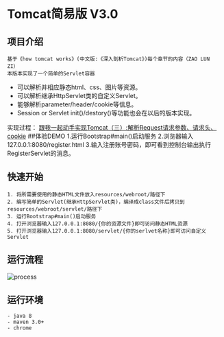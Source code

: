 # Tomcat简易版 V3.0
## 项目介绍 
    基于《how tomcat works》(中文版:《深入剖析Tomcat》)每个章节的内容（ZAO LUN ZI）
    本版本实现了一个简单的Servlet容器
- 可以解析并相应静态html、css、图片等资源。
- 可以解析继承HttpServlet类的自定义Servlet。
- 能够解析parameter/header/cookie等信息。
- Session or Servlet init()/destory()等功能也会在以后的版本实现。

实现过程： [跟我一起动手实现Tomcat（三）:解析Request请求参数、请求头、cookie](https://juejin.im/post/5a49ca76f265da4328413499)
##体验DEMO
    1.运行Bootstrap#main()启动服务
    2.浏览器输入127.0.0.1:8080/register.html
    3.输入注册账号密码，即可看到控制台输出执行RegisterServlet的消息。
## 快速开始
    1. 将所需要使用的静态HTML文件放入resources/webroot/路径下
    2. 编写简单的Servlet(继承HttpServlet类)，编译成class文件后拷贝到resources/webroot/servlet/路径下
    3. 运行Bootstrap#main()启动服务
    4. 打开浏览器输入127.0.0.1:8080/{你的资源文件}即可访问静态HTML资源
    5. 打开浏览器输入127.0.0.1:8080/servlet/{你的serlvet名称}即可访问自定义Servlet
## 运行流程
![process](https://github.com/dnhxm/SimpleTomcat/tree/master/src/main/resources/webroot/image/version3Process.png)
## 运行环境
    - java 8
    - maven 3.0+
    - chrome


